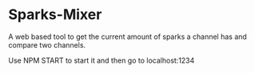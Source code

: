 # Sparks-Mixer
A web based tool to get the current amount of sparks a channel has and compare two channels.

Use NPM START to start it and then go to localhost:1234